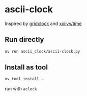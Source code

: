 # ascii-clock

Inspired by [gridclock](https://joshleeb.com/posts/gridclock.html)
and [xxiivv/time](https://wiki.xxiivv.com/site/time.html)

## Run directly
```sh
uv run ascii_clock/ascii-clock.py
```

## Install as tool
```sh
uv tool install .
```
run with `aclock`
